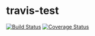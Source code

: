 # travis-test

[![Build Status](https://travis-ci.org/joaquinto/travis-test.svg?branch=test)](https://travis-ci.org/joaquinto/travis-test) [![Coverage Status](https://coveralls.io/repos/github/joaquinto/travis-test/badge.svg?branch=test)](https://coveralls.io/github/joaquinto/travis-test?branch=test)
